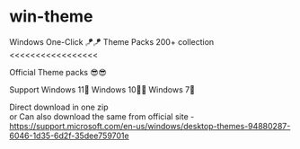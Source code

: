 # win-theme

Windows One-Click 🪁🪁 Theme Packs 200+ collection   <<<<<<<<<<<<<<<<<

Official Theme packs 😎😎

Support Windows 11🦄 Windows 10🐉🐨 Windows 7🐨

Direct download in one zip   
or
Can also download the same from official site - 
https://support.microsoft.com/en-us/windows/desktop-themes-94880287-6046-1d35-6d2f-35dee759701e

